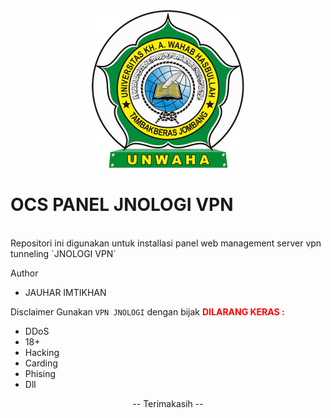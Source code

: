 <div align="center"><img src="asset/logo.png" width="50%"></div>

<h1>OCS PANEL JNOLOGI VPN</h1></br>
Repositori ini digunakan untuk installasi panel web management server vpn tunneling `JNOLOGI VPN`

Author
<ul>
  <li>
    JAUHAR IMTIKHAN
  </li>
</ul>

Disclaimer
<span>Gunakan `VPN JNOLOGI` dengan bijak</span>
<font color="red"><b>DILARANG KERAS :</b></font>
- DDoS
- 18+
- Hacking
- Carding
- Phising
- Dll
<div align="center"><p color="green">-- Terimakasih --</p></div>
